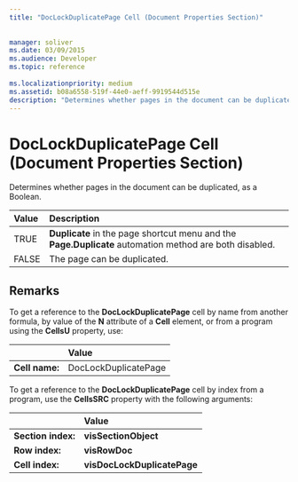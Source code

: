 ```yaml
---
title: "DocLockDuplicatePage Cell (Document Properties Section)"
 
 
manager: soliver
ms.date: 03/09/2015
ms.audience: Developer
ms.topic: reference
 
ms.localizationpriority: medium
ms.assetid: b08a6558-519f-44e0-aeff-9919544d515e
description: "Determines whether pages in the document can be duplicated, as a Boolean."
---
```


# DocLockDuplicatePage Cell (Document Properties Section)

Determines whether pages in the document can be duplicated, as a Boolean.
  
|Value |Description |
|:-----|:-----|
|TRUE  <br/> |**Duplicate** in the page shortcut menu and the **Page.Duplicate** automation method are both disabled. |
|FALSE  <br/> |The page can be duplicated. |
   
## Remarks

To get a reference to the **DocLockDuplicatePage** cell by name from another formula, by value of the **N** attribute of a **Cell** element, or from a program using the **CellsU** property, use: 
  
||Value |
|:-----|:-----|
| **Cell name:**  <br/> | DocLockDuplicatePage  <br/> |
   
To get a reference to the **DocLockDuplicatePage** cell by index from a program, use the **CellsSRC** property with the following arguments: 
  
||Value |
|:-----|:-----|
| **Section index:**  <br/> |**visSectionObject** <br/> |
| **Row index:**  <br/> |**visRowDoc** <br/> |
| **Cell index:**  <br/> |**visDocLockDuplicatePage** <br/> |
   

